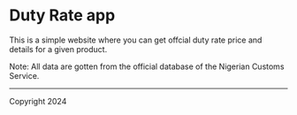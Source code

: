 # Duty Rate app

This is a simple website where you can get offcial duty rate price and details for a given product.

Note: All data are gotten from the official database of the Nigerian Customs Service.

---
Copyright 2024
